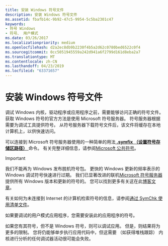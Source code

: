 ```yaml
---
title: 安装 Windows 符号文件
description: 安装 Windows 符号文件
ms.assetid: fbafb14c-9b92-47c5-9954-5c5ba2301c47
keywords:
- 符号 Windows
- 符号、 用户模式
ms.date: 03/26/2017
ms.localizationpriority: medium
ms.openlocfilehash: d2a2ec8db9b2230f4b5a2d62c0780bed6522c0f4
ms.sourcegitcommit: 0cc5051945559a242d941a6f2799d161d8eba2a7
ms.translationtype: MT
ms.contentlocale: zh-CN
ms.lasthandoff: 04/23/2019
ms.locfileid: "63371657"
---
```

# <a name="installing-windows-symbol-files"></a>安装 Windows 符号文件

调试 Windows 内核，驱动程序或应用程序之前，需要能够访问正确的符号文件。 获取 Windows 符号的官方方法是使用 Microsoft 符号服务器。 符号服务器根据需要为调试工具提供符号。 从符号服务器下载符号文件后，该文件将缓存在本地计算机上，以供快速访问。 

可以连接到 Microsoft 符号服务器使用的一种简单的用法[ **.symfix （设置符号存储区路径）** ](-symfix--set-symbol-store-path-.md)命令。 有关完整详细信息，请参阅[Microsoft 公共符号](microsoft-public-symbols.md)。

> [!IMPORTANT]
> 我们不能再为 Windows 发布脱机符号包。 更快的 Windows 更新的频率表示的 Windows 调试符号快速进行过期。 我们已显著改进的联机[Microsoft 符号服务器](microsoft-public-symbols.md)提供所有 Windows 版本和更新的符号的。 您可以找到更多有关这在此[博客文章](https://blogs.msdn.microsoft.com/windbg/2017/10/18/update-on-microsofts-symbol-server/)。 
>
> 有关如何为未连接到 Internet 的计算机检索符号的信息，请参阅[通过 SymChk 使用清单文件](using-a-manifest-file-with-symchk.md)。

如果要调试的用户模式应用程序，您需要安装此的应用程序的符号。

如果您有其符号，但不是 Windows 符号，则可以调试应用。 但是，则结果将为更多的限制。 您将仍能够单步执行应用代码中，但这需要 （如获得堆栈跟踪） 内核进行分析的任何调试器活动很可能会失败。
